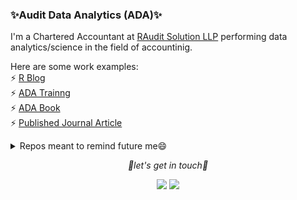 ### ✨Audit Data Analytics (ADA)✨
I'm a Chartered Accountant at [RAudit Solution LLP](https://rauditsolution.netlify.app/) performing data analytics/science in the field of accountinig. 

Here are some work examples:     
⚡ [R Blog](https://raudit.netlify.app/)     
⚡ [ADA Trainng](https://stewartli.github.io/ada_tutorial/)     
⚡ [ADA Book](https://stewartli.github.io/ada_book/)    
⚡ [Published Journal Article]()    

<details>
<summary>Repos meant to remind future me😄</summary>    
<li>🌱 <a href="https://github.com/stewartli/reactjs">Webpack Configuration</a></li>       
<li>🌱 <a href="https://github.com/stewartli/makefile">Makefile</a></li>         
</details>

<p align="center">
  <i>👋let's get in touch👋</i>
</p>

<p align="center"> 
<a href="https://www.linkedin.com/in/stewart-li-30a11563/" rel="nofollow"><img src="https://camo.githubusercontent.com/efceb1566578016bd538287814f138fa077d7b6e/68747470733a2f2f696d672e69636f6e73382e636f6d2f6d6174657269616c2d6f75746c696e65642f33302f3030303030302f6c696e6b6564696e2e706e67" data-canonical-src="https://img.icons8.com/material-outlined/30/000000/linkedin.png" style="max-width:100%;"></a>
<a href="https://twitter.com/stewartli3" rel="nofollow"><img src="https://camo.githubusercontent.com/9dfe0eb5e037196f6a562124bb90d4fd26163fa1/68747470733a2f2f696d672e69636f6e73382e636f6d2f6d6174657269616c2d6f75746c696e65642f33302f3030303030302f747769747465722e706e67" data-canonical-src="https://img.icons8.com/material-outlined/30/000000/twitter.png" style="max-width:100%;"></a>
</p>








